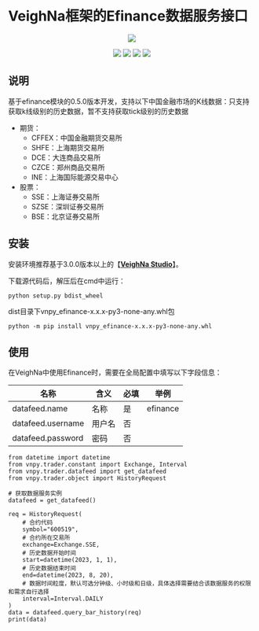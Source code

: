 # VeighNa框架的Efinance数据服务接口

<p align="center">
  <img src ="https://vnpy.oss-cn-shanghai.aliyuncs.com/vnpy-logo.png"/>
</p>

<p align="center">
    <img src ="https://img.shields.io/badge/version-1.0.0-blueviolet.svg"/>
    <img src ="https://img.shields.io/badge/platform-windows|linux|macos-yellow.svg"/>
    <img src ="https://img.shields.io/badge/python-3.7|3.8|3.9|3.10-blue.svg"/>
    <img src ="https://img.shields.io/github/license/vnpy/vnpy.svg?color=orange"/>
</p>

## 说明

基于efinance模块的0.5.0版本开发，支持以下中国金融市场的K线数据：只支持获取k线级别的历史数据，暂不支持获取tick级别的历史数据

* 期货：
  * CFFEX：中国金融期货交易所
  * SHFE：上海期货交易所
  * DCE：大连商品交易所
  * CZCE：郑州商品交易所
  * INE：上海国际能源交易中心
* 股票：
  * SSE：上海证券交易所
  * SZSE：深圳证券交易所
  * BSE：北京证券交易所

## 安装

安装环境推荐基于3.0.0版本以上的【[**VeighNa Studio**](https://www.vnpy.com)】。


下载源代码后，解压后在cmd中运行：

```
python setup.py bdist_wheel
```
dist目录下vnpy_efinance-x.x.x-py3-none-any.whl包

```
python -m pip install vnpy_efinance-x.x.x-py3-none-any.whl
```


## 使用

在VeighNa中使用Efinance时，需要在全局配置中填写以下字段信息：

|名称|含义|必填|举例|
|---------|----|---|---|
|datafeed.name|名称|是|efinance|
|datafeed.username|用户名|否||
|datafeed.password|密码|否||

```
from datetime import datetime
from vnpy.trader.constant import Exchange, Interval
from vnpy.trader.datafeed import get_datafeed
from vnpy.trader.object import HistoryRequest

# 获取数据服务实例
datafeed = get_datafeed()

req = HistoryRequest(
    # 合约代码
    symbol="600519",
    # 合约所在交易所
    exchange=Exchange.SSE,
    # 历史数据开始时间
    start=datetime(2023, 1, 1),
    # 历史数据结束时间
    end=datetime(2023, 8, 20),
    # 数据时间粒度，默认可选分钟级、小时级和日级，具体选择需要结合该数据服务的权限和需求自行选择
    interval=Interval.DAILY
)
data = datafeed.query_bar_history(req)
print(data)
```

